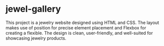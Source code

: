 # jewel-gallery
This project is a jewelry website designed using HTML and CSS. The layout makes use of position for precise element placement and Flexbox for creating a flexible. The design is clean, user-friendly, and well-suited for showcasing jewelry products.
